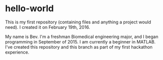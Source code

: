 # hello-world
This is my first repository (containing files and anything a project would need). I created it on February 19th, 2016.

My name is Bev. I'm a freshman Biomedical engineering major, and I began programming in September of 2015. I am currently a beginner in MATLAB. I've created this repository and this branch as part of my first hackathon experience.
